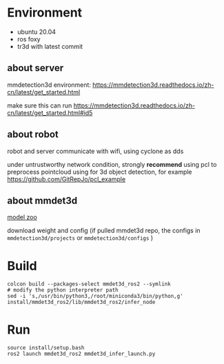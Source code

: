 # Environment
* ubuntu 20.04
* ros foxy
* tr3d with latest commit


## about server

mmdetection3d environment: https://mmdetection3d.readthedocs.io/zh-cn/latest/get_started.html

make sure this can run https://mmdetection3d.readthedocs.io/zh-cn/latest/get_started.html#id5


## about robot

robot and server communicate with wifi, using cyclone as dds

under untrustworthy network condition, strongly **recommend** using pcl to preprocess pointcloud using for 3d object detection, for example https://github.com/GitRepJo/pcl_example


## about mmdet3d
[model zoo](https://github.com/open-mmlab/mmdetection3d/blob/main/README_zh-CN.md#%E5%9F%BA%E5%87%86%E6%B5%8B%E8%AF%95%E5%92%8C%E6%A8%A1%E5%9E%8B%E5%BA%93)

download weight and config (if pulled mmdet3d repo, the configs in `mmdetection3d/projects` or `mmdetection3d/configs` )

# Build
```
colcon build --packages-select mmdet3d_ros2 --symlink
# modify the python interpreter path
sed -i 's,/usr/bin/python3,/root/miniconda3/bin/python,g' install/mmdet3d_ros2/lib/mmdet3d_ros2/infer_node
```


# Run
```
source install/setup.bash
ros2 launch mmdet3d_ros2 mmdet3d_infer_launch.py
```